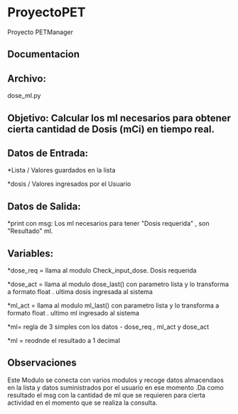 # ProyectoPET
Proyecto PETManager

## **Documentacion**
## **Archivo:**
dose_ml.py
## **Objetivo**: Calcular los ml necesarios para obtener cierta cantidad de Dosis (mCi) en tiempo real.
## **Datos de Entrada:**
*Lista / Valores guardados en la lista

*dosis / Valores ingresados por el Usuario 

## **Datos de Salida:**
*print con msg: Los ml necesarios para tener "Dosis requerida" , son "Resultado" ml.

## **Variables:**

*dose_req = llama al modulo Check_input_dose. Dosis requerida 

*dose_act = llama al modulo dose_last() con parametro lista y lo transforma a formato float . ultima dosis ingresada al sistema

*ml_act = llama al modulo ml_last() con parametro lista y lo transforma a formato float . ultimo ml ingresado al sistema

*ml= regla de 3 simples con los datos - dose_req , ml_act y dose_act

*ml = reodnde el resultado a 1 decimal



## **Observaciones**
Este Modulo se conecta con varios modulos y recoge datos almacendaos en la lista y datos suministrados por el usuario en ese momento .Da como resultado el msg con la cantidad de ml que se requieren para cierta actividad en el momento que se realiza la consulta.
